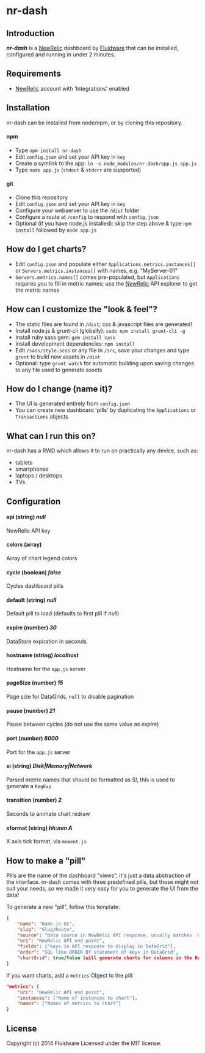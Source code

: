 # nr-dash

## Introduction
***nr-dash*** is a [NewRelic](http://newrelic.com) dashboard by [Fluidware](http://fluidware.com) that can be installed, configured and running in under 2 minutes.

## Requirements
- [NewRelic](http://newrelic.com) account with 'Integrations' enabled

## Installation
nr-dash can be installed from node/npm, or by cloning this repository.

#### npm
- Type `npm install nr-dash`
- Edit `config.json` and set your API key in `key`
- Create a symlink to the app: `ln -s node_modules/nr-dash/app.js app.js`
- Type `node app.js` (`stdout` & `stderr` are supported)

#### git
- Clone this repository
- Edit `config.json` and set your API key in `key`
- Configure your webserver to use the `/dist` folder
- Configure a route at `/config` to respond with `config.json`
- Optional (if you have node.js installed): skip the step above & type `npm install` followed by `node app.js`

## How do I get charts?
- Edit `config.json` and populate either `Applications.metrics.instances[]` or `Servers.metrics.instances[]` with names, e.g. "MyServer-01"
- `Servers.metrics.names[]` comes pre-populated, but `Applications` requires you to fill in metric names; use the [NewRelic](http://newrelic.com) API explorer to get the metric names

## How can I customize the "look & feel"?
- The static files are found in `/dist`; css & javascript files are generated!
- Install node.js & grunt-cli (globally): `sudo npm install grunt-cli -g`
- Install ruby sass gem: `gem install sass`
- Install development dependencies: `npm install`
- Edit `/sass/style.scss` or any file in `/src`, save your changes and type `grunt` to build new assets in `/dist`
- Optional: type `grunt watch` for automatic building upon saving changes to any file used to generate assets

## How do I change (name it)?
- The UI is generated entirely from `config.json`
- You can create new dashboard 'pills' by duplicating the `Applications` or `Transactions` objects

## What can I run this on?
nr-dash has a RWD which allows it to run on practically any device, such as:

- tablets
- smartphones
- laptops / desktops
- TVs

## Configuration

#### api (string) _null_
NewRelic API key

#### colors (array)
Array of chart legend colors

#### cycle (boolean) _false_
Cycles dashboard pills

#### default (string) _null_
Default pill to load (defaults to first pill if _null_)

#### expire (number) _30_
DataStore expiration in seconds

#### hostname (string) _localhost_
Hostname for the `app.js` server

#### pageSize (number) _15_
Page size for DataGrids, `null` to disable pagination

#### pause (number) _21_
Pause between cycles (do not use the same value as _expire_)

#### port (number) _8000_
Port for the `app.js` server

#### si (string) _Disk|Memory|Network_
Parsed metric names that should be formatted as _SI_, this is used to generate a `RegExp`

#### transition (number) _2_
Seconds to animate chart redraw

#### xformat (string) _hh:mm A_
X axis tick format, via `moment.js`

## How to make a "pill"
Pills are the name of the dashboard "views", it's just a data abstraction of the interface. nr-dash comes with three predefined pills, but those might not suit your needs, so
we made it very easy for you to generate the UI from the data!

To generate a new "pill", follow this template:

```json
{
	"name": "Name in UI",
	"slug": "Slug/Route",
	"source": "Data source in NewRelic API response, usually matches 'name'",
	"uri": "NewRelic API end point",
	"fields": ["keys in API response to display in DataGrid"],
	"order": "SQL like ORDER BY statement of keys in DataGrid",
	"chartGrid": true/false (will generate charts for columns in the DataGrid)
}
```

If you want charts, add a `metrics` Object to the pill:

```json
"metrics": {
	"uri": "NewRelic API end point",
	"instances": ["Name of instances to chart"],
	"names": ["Names of metrics to chart"]
}
```

## License
Copyright (c) 2014 Fluidware
Licensed under the MIT license.
